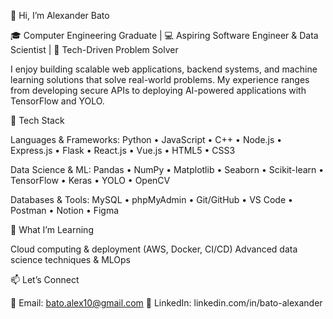 👋 Hi, I’m Alexander Bato

🎓 Computer Engineering Graduate | 💻 Aspiring Software Engineer & Data Scientist | 🚀 Tech-Driven Problem Solver

I enjoy building scalable web applications, backend systems, and machine learning solutions that solve real-world problems. 
My experience ranges from developing secure APIs to deploying AI-powered applications with TensorFlow and YOLO.

🔧 Tech Stack

Languages & Frameworks:
Python • JavaScript • C++ • Node.js • Express.js • Flask • React.js • Vue.js • HTML5 • CSS3

Data Science & ML:
Pandas • NumPy • Matplotlib • Seaborn • Scikit-learn • TensorFlow • Keras • YOLO • OpenCV

Databases & Tools:
MySQL • phpMyAdmin • Git/GitHub • VS Code • Postman • Notion • Figma

🌱 What I’m Learning

Cloud computing & deployment (AWS, Docker, CI/CD)
Advanced data science techniques & MLOps

📫 Let’s Connect

📧 Email: bato.alex10@gmail.com
🔗 LinkedIn: linkedin.com/in/bato-alexander
